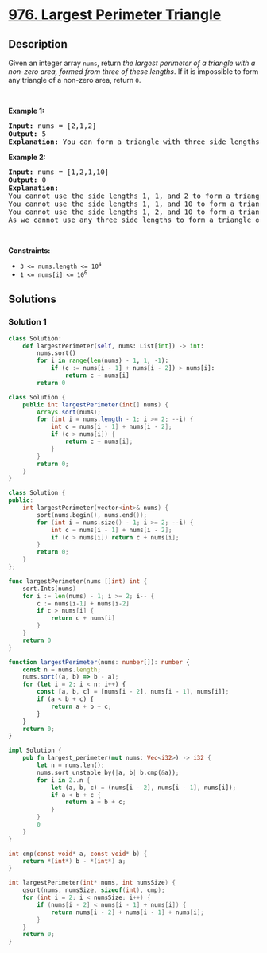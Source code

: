 # [976. Largest Perimeter Triangle](https://leetcode.com/problems/largest-perimeter-triangle)


## Description

<p>Given an integer array <code>nums</code>, return <em>the largest perimeter of a triangle with a non-zero area, formed from three of these lengths</em>. If it is impossible to form any triangle of a non-zero area, return <code>0</code>.</p>

<p>&nbsp;</p>
<p><strong class="example">Example 1:</strong></p>

<pre>
<strong>Input:</strong> nums = [2,1,2]
<strong>Output:</strong> 5
<strong>Explanation:</strong> You can form a triangle with three side lengths: 1, 2, and 2.
</pre>

<p><strong class="example">Example 2:</strong></p>

<pre>
<strong>Input:</strong> nums = [1,2,1,10]
<strong>Output:</strong> 0
<strong>Explanation:</strong> 
You cannot use the side lengths 1, 1, and 2 to form a triangle.
You cannot use the side lengths 1, 1, and 10 to form a triangle.
You cannot use the side lengths 1, 2, and 10 to form a triangle.
As we cannot use any three side lengths to form a triangle of non-zero area, we return 0.
</pre>

<p>&nbsp;</p>
<p><strong>Constraints:</strong></p>

<ul>
	<li><code>3 &lt;= nums.length &lt;= 10<sup>4</sup></code></li>
	<li><code>1 &lt;= nums[i] &lt;= 10<sup>6</sup></code></li>
</ul>

## Solutions

### Solution 1

<!-- tabs:start -->

```python
class Solution:
    def largestPerimeter(self, nums: List[int]) -> int:
        nums.sort()
        for i in range(len(nums) - 1, 1, -1):
            if (c := nums[i - 1] + nums[i - 2]) > nums[i]:
                return c + nums[i]
        return 0
```

```java
class Solution {
    public int largestPerimeter(int[] nums) {
        Arrays.sort(nums);
        for (int i = nums.length - 1; i >= 2; --i) {
            int c = nums[i - 1] + nums[i - 2];
            if (c > nums[i]) {
                return c + nums[i];
            }
        }
        return 0;
    }
}
```

```cpp
class Solution {
public:
    int largestPerimeter(vector<int>& nums) {
        sort(nums.begin(), nums.end());
        for (int i = nums.size() - 1; i >= 2; --i) {
            int c = nums[i - 1] + nums[i - 2];
            if (c > nums[i]) return c + nums[i];
        }
        return 0;
    }
};
```

```go
func largestPerimeter(nums []int) int {
	sort.Ints(nums)
	for i := len(nums) - 1; i >= 2; i-- {
		c := nums[i-1] + nums[i-2]
		if c > nums[i] {
			return c + nums[i]
		}
	}
	return 0
}
```

```ts
function largestPerimeter(nums: number[]): number {
    const n = nums.length;
    nums.sort((a, b) => b - a);
    for (let i = 2; i < n; i++) {
        const [a, b, c] = [nums[i - 2], nums[i - 1], nums[i]];
        if (a < b + c) {
            return a + b + c;
        }
    }
    return 0;
}
```

```rust
impl Solution {
    pub fn largest_perimeter(mut nums: Vec<i32>) -> i32 {
        let n = nums.len();
        nums.sort_unstable_by(|a, b| b.cmp(&a));
        for i in 2..n {
            let (a, b, c) = (nums[i - 2], nums[i - 1], nums[i]);
            if a < b + c {
                return a + b + c;
            }
        }
        0
    }
}
```

```c
int cmp(const void* a, const void* b) {
    return *(int*) b - *(int*) a;
}

int largestPerimeter(int* nums, int numsSize) {
    qsort(nums, numsSize, sizeof(int), cmp);
    for (int i = 2; i < numsSize; i++) {
        if (nums[i - 2] < nums[i - 1] + nums[i]) {
            return nums[i - 2] + nums[i - 1] + nums[i];
        }
    }
    return 0;
}
```

<!-- tabs:end -->

<!-- end -->
